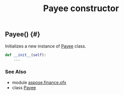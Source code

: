 ﻿---
title: Payee constructor
second_title: Aspose.Finance for Python via .NET API References
description: 
type: docs
weight: 10
url: /python-net/aspose.finance.ofx/payee/__init__/
is_root: false
---

## Payee() {#}

Initializes a new instance of [Payee](/finance/python-net/aspose.finance.ofx/payee) class.



```python
def __init__(self):
    ...
```





### See Also
* module [aspose.finance.ofx](../../)
* class [Payee](/finance/python-net/aspose.finance.ofx/payee)
